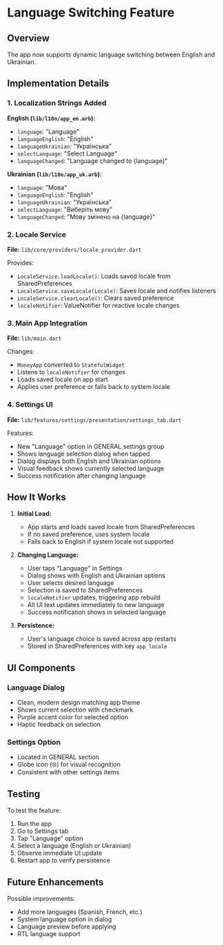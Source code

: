 # Language Switching Feature

## Overview

The app now supports dynamic language switching between English and Ukrainian.

## Implementation Details

### 1. Localization Strings Added

**English (`lib/l10n/app_en.arb`):**

- `language`: "Language"
- `languageEnglish`: "English"
- `languageUkrainian`: "Українська"
- `selectLanguage`: "Select Language"
- `languageChanged`: "Language changed to {language}"

**Ukrainian (`lib/l10n/app_uk.arb`):**

- `language`: "Мова"
- `languageEnglish`: "English"
- `languageUkrainian`: "Українська"
- `selectLanguage`: "Виберіть мову"
- `languageChanged`: "Мову змінено на {language}"

### 2. Locale Service

**File:** `lib/core/providers/locale_provider.dart`

Provides:

- `LocaleService.loadLocale()`: Loads saved locale from SharedPreferences
- `LocaleService.saveLocale(Locale)`: Saves locale and notifies listeners
- `LocaleService.clearLocale()`: Clears saved preference
- `localeNotifier`: ValueNotifier for reactive locale changes

### 3. Main App Integration

**File:** `lib/main.dart`

Changes:

- `MoneyApp` converted to `StatefulWidget`
- Listens to `localeNotifier` for changes
- Loads saved locale on app start
- Applies user preference or falls back to system locale

### 4. Settings UI

**File:** `lib/features/settings/presentation/settings_tab.dart`

Features:

- New "Language" option in GENERAL settings group
- Shows language selection dialog when tapped
- Dialog displays both English and Ukrainian options
- Visual feedback shows currently selected language
- Success notification after changing language

## How It Works

1. **Initial Load:**

   - App starts and loads saved locale from SharedPreferences
   - If no saved preference, uses system locale
   - Falls back to English if system locale not supported

2. **Changing Language:**

   - User taps "Language" in Settings
   - Dialog shows with English and Ukrainian options
   - User selects desired language
   - Selection is saved to SharedPreferences
   - `localeNotifier` updates, triggering app rebuild
   - All UI text updates immediately to new language
   - Success notification shows in selected language

3. **Persistence:**
   - User's language choice is saved across app restarts
   - Stored in SharedPreferences with key `app_locale`

## UI Components

### Language Dialog

- Clean, modern design matching app theme
- Shows current selection with checkmark
- Purple accent color for selected option
- Haptic feedback on selection

### Settings Option

- Located in GENERAL section
- Globe icon (🌐) for visual recognition
- Consistent with other settings items

## Testing

To test the feature:

1. Run the app
2. Go to Settings tab
3. Tap "Language" option
4. Select a language (English or Ukrainian)
5. Observe immediate UI update
6. Restart app to verify persistence

## Future Enhancements

Possible improvements:

- Add more languages (Spanish, French, etc.)
- System language option in dialog
- Language preview before applying
- RTL language support

